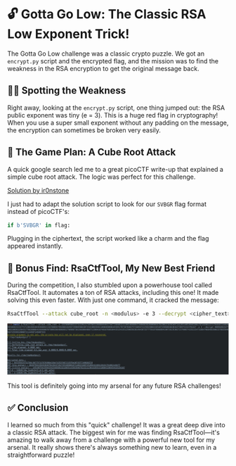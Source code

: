 # 🔓 Gotta Go Low: The Classic RSA Low Exponent Trick!

The Gotta Go Low challenge was a classic crypto puzzle. We got an `encrypt.py` script and the encrypted flag, and the mission was to find the weakness in the RSA encryption to get the original message back.

## 🕵️‍♂️ Spotting the Weakness

Right away, looking at the `encrypt.py` script, one thing jumped out: the RSA public exponent was tiny (e = 3). This is a huge red flag in cryptography! When you use a super small exponent without any padding on the message, the encryption can sometimes be broken very easily.

## 🧠 The Game Plan: A Cube Root Attack

A quick google search led me to a great picoCTF write-up that explained a simple cube root attack. The logic was perfect for this challenge.

[Solution by ir0nstone](https://ir0nstone.gitbook.io/notes/writeups/picogym/cryptography/mini-rsa)

I just had to adapt the solution script to look for our `SVBGR` flag format instead of picoCTF's:

```python
if b'SVBGR' in flag:
```
Plugging in the ciphertext, the script worked like a charm and the flag appeared instantly.

## 🚀 Bonus Find: RsaCtfTool, My New Best Friend

During the competition, I also stumbled upon a powerhouse tool called RsaCtfTool. It automates a ton of RSA attacks, including this one! It made solving this even faster. With just one command, it cracked the message:

```Bash
RsaCtfTool --attack cube_root -n <modulus> -e 3 --decrypt <cipher_text>
```

![Flag](images/1.png)

This tool is definitely going into my arsenal for any future RSA challenges!

## ✅ Conclusion

I learned so much from this "quick" challenge! It was a great deep dive into a classic RSA attack. The biggest win for me was finding RsaCtfTool—it's amazing to walk away from a challenge with a powerful new tool for my arsenal. It really shows there's always something new to learn, even in a straightforward puzzle!
